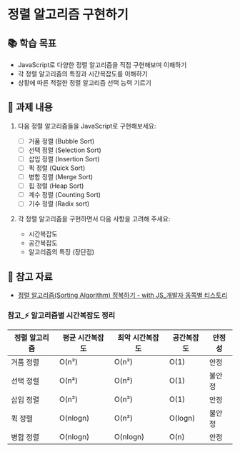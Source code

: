 # 정렬 알고리즘 구현하기

## 📚 학습 목표

- JavaScript로 다양한 정렬 알고리즘을 직접 구현해보며 이해하기
- 각 정렬 알고리즘의 특징과 시간복잡도를 이해하기
- 상황에 따른 적절한 정렬 알고리즘 선택 능력 기르기

## 📝 과제 내용

1. 다음 정렬 알고리즘들을 JavaScript로 구현해보세요:

   - [ ] 거품 정렬 (Bubble Sort)
   - [ ] 선택 정렬 (Selection Sort)
   - [ ] 삽입 정렬 (Insertion Sort)
   - [ ] 퀵 정렬 (Quick Sort)
   - [ ] 병합 정렬 (Merge Sort)
   - [ ] 힙 정렬 (Heap Sort)
   - [ ] 계수 정렬 (Counting Sort)
   - [ ] 기수 정렬 (Radix sort)

2. 각 정렬 알고리즘을 구현하면서 다음 사항을 고려해 주세요:
   - 시간복잡도
   - 공간복잡도
   - 알고리즘의 특징 (장단점)

## 📌 참고 자료

- [정렬 알고리즘(Sorting Algorithm) 정복하기 - with JS\_개발자 동쪽별 티스토리](https://east-star.tistory.com/10)

### 참고\_⚡️ 알고리즘별 시간복잡도 정리

| 정렬 알고리즘 | 평균 시간복잡도 | 최악 시간복잡도 | 공간복잡도 | 안정성 |
| ------------- | --------------- | --------------- | ---------- | ------ |
| 거품 정렬     | O(n²)           | O(n²)           | O(1)       | 안정   |
| 선택 정렬     | O(n²)           | O(n²)           | O(1)       | 불안정 |
| 삽입 정렬     | O(n²)           | O(n²)           | O(1)       | 안정   |
| 퀵 정렬       | O(nlogn)        | O(n²)           | O(logn)    | 불안정 |
| 병합 정렬     | O(nlogn)        | O(nlogn)        | O(n)       | 안정   |
